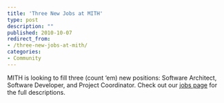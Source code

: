 ```yaml
---
title: 'Three New Jobs at MITH'
type: post
description: ""
published: 2010-10-07
redirect_from: 
- /three-new-jobs-at-mith/
categories:
- Community
---
```

MITH is looking to fill three (count ‘em) new positions: Software Architect, Software Developer, and Project Coordinator. Check out our [jobs page](http://web.archive.org/web/20110309043840/http://mith.umd.edu:80/about/jobs/community-lead/) for the full descriptions.
